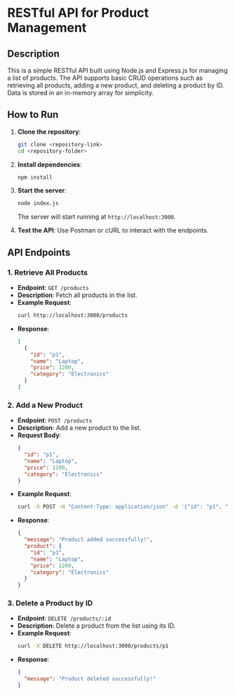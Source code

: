# RESTful API for Product Management

## Description
This is a simple RESTful API built using Node.js and Express.js for managing a list of products. The API supports basic CRUD operations such as retrieving all products, adding a new product, and deleting a product by ID. Data is stored in an in-memory array for simplicity.

## How to Run

1. **Clone the repository**:
   ```bash
   git clone <repository-link>
   cd <repository-folder>
   ```

2. **Install dependencies**:
   ```bash
   npm install
   ```

3. **Start the server**:
   ```bash
   node index.js
   ```
   The server will start running at `http://localhost:3000`.

4. **Test the API**:
   Use Postman or cURL to interact with the endpoints.

## API Endpoints

### 1. Retrieve All Products
- **Endpoint**: `GET /products`
- **Description**: Fetch all products in the list.
- **Example Request**:
  ```bash
  curl http://localhost:3000/products
  ```
- **Response**:
  ```json
  [
    {
      "id": "p1",
      "name": "Laptop",
      "price": 1200,
      "category": "Electronics"
    }
  ]
  ```

### 2. Add a New Product
- **Endpoint**: `POST /products`
- **Description**: Add a new product to the list.
- **Request Body**:
  ```json
  {
    "id": "p1",
    "name": "Laptop",
    "price": 1200,
    "category": "Electronics"
  }
  ```
- **Example Request**:
  ```bash
  curl -X POST -H "Content-Type: application/json" -d '{"id": "p1", "name": "Laptop", "price": 1200, "category": "Electronics"}' http://localhost:3000/products
  ```
- **Response**:
  ```json
  {
    "message": "Product added successfully!",
    "product": {
      "id": "p1",
      "name": "Laptop",
      "price": 1200,
      "category": "Electronics"
    }
  }
  ```

### 3. Delete a Product by ID
- **Endpoint**: `DELETE /products/:id`
- **Description**: Delete a product from the list using its ID.
- **Example Request**:
  ```bash
  curl -X DELETE http://localhost:3000/products/p1
  ```
- **Response**:
  ```json
  {
    "message": "Product deleted successfully!"
  }
  
